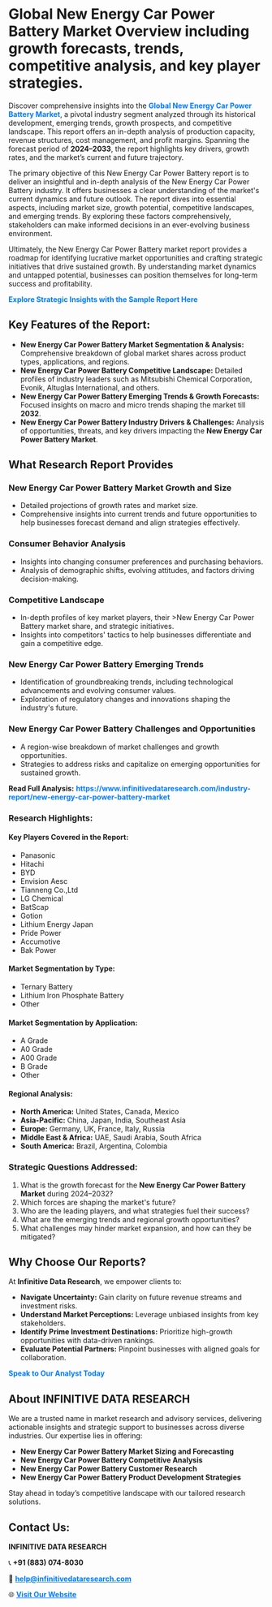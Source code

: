 <h1>Global New Energy Car Power Battery Market Overview including growth forecasts, trends, competitive analysis, and key player strategies.</h1>
<p>
Discover comprehensive insights into the 
<a href="https://www.infinitivedataresearch.com/industry-report/new-energy-car-power-battery-market" rel="dofollow" style="color: #007BFF; text-decoration: none;"><strong>Global New Energy Car Power Battery Market</strong></a>, a pivotal industry segment analyzed through its historical development, emerging trends, growth prospects, and competitive landscape. This report offers an in-depth analysis of production capacity, revenue structures, cost management, and profit margins. Spanning the forecast period of <strong>2024–2033</strong>, the report highlights key drivers, growth rates, and the market’s current and future trajectory.
</p>
<p>
The primary objective of this New Energy Car Power Battery report is to deliver an insightful and in-depth analysis of the New Energy Car Power Battery industry. It offers businesses a clear understanding of the market's current dynamics and future outlook. The report dives into essential aspects, including market size, growth potential, competitive landscapes, and emerging trends. By exploring these factors comprehensively, stakeholders can make informed decisions in an ever-evolving business environment.
</p>
<p>
Ultimately, the New Energy Car Power Battery market report provides a roadmap for identifying lucrative market opportunities and crafting strategic initiatives that drive sustained growth. By understanding market dynamics and untapped potential, businesses can position themselves for long-term success and profitability.
</p>
<p>
<a href="https://www.infinitivedataresearch.com/request-sample/reportId=106636" style="color: #007BFF; text-decoration: none;"><strong>Explore Strategic Insights with the Sample Report Here</strong></a>
</p>

<h2>Key Features of the Report:</h2>
<ul>
<li><strong>New Energy Car Power Battery Market Segmentation & Analysis:</strong> Comprehensive breakdown of global market shares across product types, applications, and regions.</li>
<li><strong>New Energy Car Power Battery Competitive Landscape:</strong> Detailed profiles of industry leaders such as Mitsubishi Chemical Corporation, Evonik, Altuglas International, and others.</li>
<li><strong>New Energy Car Power Battery Emerging Trends & Growth Forecasts:</strong> Focused insights on macro and micro trends shaping the market till <strong>2032</strong>.</li>
<li><strong>New Energy Car Power Battery Industry Drivers & Challenges:</strong> Analysis of opportunities, threats, and key drivers impacting the <strong>New Energy Car Power Battery Market</strong>.</li>
</ul>

<h2>What Research Report Provides</h2>
<h3>New Energy Car Power Battery Market Growth and Size</h3>
<ul>
<li>Detailed projections of growth rates and market size.</li>
<li>Comprehensive insights into current trends and future opportunities to help businesses forecast demand and align strategies effectively.</li>
</ul>

<h3>Consumer Behavior Analysis</h3>
<ul>
<li>Insights into changing consumer preferences and purchasing behaviors.</li>
<li>Analysis of demographic shifts, evolving attitudes, and factors driving decision-making.</li>
</ul>

<h3>Competitive Landscape</h3>
<ul>
<li>In-depth profiles of key market players, their >New Energy Car Power Battery market share, and strategic initiatives.</li>
<li>Insights into competitors' tactics to help businesses differentiate and gain a competitive edge.</li>
</ul>

<h3>New Energy Car Power Battery Emerging Trends</h3>
<ul>
<li>Identification of groundbreaking trends, including technological advancements and evolving consumer values.</li>
<li>Exploration of regulatory changes and innovations shaping the industry's future.</li>
</ul>

<h3>New Energy Car Power Battery Challenges and Opportunities</h3>
<ul>
<li>A region-wise breakdown of market challenges and growth opportunities.</li>
<li>Strategies to address risks and capitalize on emerging opportunities for sustained growth.</li>
</ul>
<p><strong>Read Full Analysis:</strong> <a href="https://www.infinitivedataresearch.com/industry-report/new-energy-car-power-battery-market" rel="dofollow" style="color: #007BFF; text-decoration: none;"><strong>https://www.infinitivedataresearch.com/industry-report/new-energy-car-power-battery-market</strong></a></p>
<h3>Research Highlights:</h3>
<h4>Key Players Covered in the Report:</h4>
<ul><li>Panasonic</li><li>Hitachi</li><li>BYD</li><li>Envision Aesc</li><li>Tianneng Co.,Ltd</li><li>LG Chemical</li><li>BatScap</li><li>Gotion</li><li>Lithium Energy Japan</li><li>Pride Power</li><li>Accumotive</li><li>Bak Power</li></ul>
<h4>Market Segmentation by Type:</h4>
<ul><li>Ternary Battery</li><li>Lithium Iron Phosphate Battery</li><li>Other</li></ul>
<h4>Market Segmentation by Application:</h4>
<ul><li>A Grade</li><li>A0 Grade</li><li>A00 Grade</li><li>B Grade</li><li>Other</li></ul>

<h4>Regional Analysis:</h4>
<ul>
<li><strong>North America:</strong> United States, Canada, Mexico</li>
<li><strong>Asia-Pacific:</strong> China, Japan, India, Southeast Asia</li>
<li><strong>Europe:</strong> Germany, UK, France, Italy, Russia</li>
<li><strong>Middle East & Africa:</strong> UAE, Saudi Arabia, South Africa</li>
<li><strong>South America:</strong> Brazil, Argentina, Colombia</li>
</ul>

<h3>Strategic Questions Addressed:</h3>
<ol>
<li>What is the growth forecast for the <strong>New Energy Car Power Battery Market</strong> during 2024–2032?</li>
<li>Which forces are shaping the market's future?</li>
<li>Who are the leading players, and what strategies fuel their success?</li>
<li>What are the emerging trends and regional growth opportunities?</li>
<li>What challenges may hinder market expansion, and how can they be mitigated?</li>
</ol>

<h2>Why Choose Our Reports?</h2>
<p>At <strong>Infinitive Data Research</strong>, we empower clients to:</p>
<ul>
<li><strong>Navigate Uncertainty:</strong> Gain clarity on future revenue streams and investment risks.</li>
<li><strong>Understand Market Perceptions:</strong> Leverage unbiased insights from key stakeholders.</li>
<li><strong>Identify Prime Investment Destinations:</strong> Prioritize high-growth opportunities with data-driven rankings.</li>
<li><strong>Evaluate Potential Partners:</strong> Pinpoint businesses with aligned goals for collaboration.</li>
</ul>
<p><a href="https://www.infinitivedataresearch.com/industry-report/new-energy-car-power-battery-market" rel="dofollow" style="color: #007BFF; text-decoration: none;"><strong>Speak to Our Analyst Today</strong></a></p>

<h2>About INFINITIVE DATA RESEARCH</h2>
<p>We are a trusted name in market research and advisory services, delivering actionable insights and strategic support to businesses across diverse industries. Our expertise lies in offering:</p>
<ul>
<li><strong>New Energy Car Power Battery Market Sizing and Forecasting</strong></li>
<li><strong>New Energy Car Power Battery Competitive Analysis</strong></li>
<li><strong>New Energy Car Power Battery Customer Research</strong></li>
<li><strong>New Energy Car Power Battery Product Development Strategies</strong></li>
</ul>
<p>Stay ahead in today’s competitive landscape with our tailored research solutions.</p>

<h2>Contact Us:</h2>
<p><strong>INFINITIVE DATA RESEARCH</strong></p>
<p>📞 <strong>+91 (883) 074-8030</strong></p>
<p>📧 <strong><a href="mailto:help@infinitivedataresearch.com" style="color: #007BFF;">help@infinitivedataresearch.com</a></strong></p>
<p>🌐 <strong><a href="https://www.infinitivedataresearch.com" rel="dofollow" style="color: #007BFF;">Visit Our Website</a></strong></p>